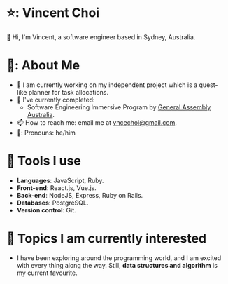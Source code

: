 # 	⭐: Vincent Choi
:wave: Hi, I'm Vincent, a software engineer based in Sydney, Australia.

# 🙆: About Me

- 🌱 I am currently working on my independent project which is a quest-like planner for task allocations. 
- :flight_departure: I've currently completed:
  - Software Engineering Immersive Program by [General Assembly Australia](https://generalassemb.ly/education/software-engineering-immersive/sydney).
- 📫 How to reach me: email me at vncechoi@gmail.com.
- 👨: Pronouns: he/him

# 🧰 Tools I use
- **Languages**: JavaScript, Ruby. 
- **Front-end**: React.js, Vue.js.
- **Back-end**: NodeJS, Express, Ruby on Rails. 
- **Databases**: PostgreSQL.
- **Version control**: Git.

# :triangular_flag_on_post: Topics I am currently interested
- I have been exploring around the programming world, and I am excited with every thing along the way. Still, **data structures and algorithm** is my current favourite.
<!--
**vncechoi/vncechoi** is a ✨ _special_ ✨ repository because its `README.md` (this file) appears on your GitHub profile.

Here are some ideas to get you started:

- 🔭 I’m currently working on ...
- 🌱 I’m currently learning ...
- 👯 I’m looking to collaborate on ...
- 🤔 I’m looking for help with ...
- 💬 Ask me about ...
- 📫 How to reach me: ...
- 😄 Pronouns: ...
- ⚡ Fun fact: ...
-->
